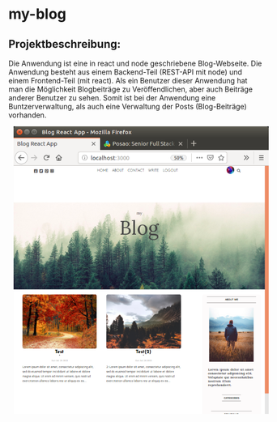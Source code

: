 # my-blog

## Projektbeschreibung: 

Die Anwendung ist eine in react und node geschriebene Blog-Webseite. Die Anwendung besteht aus einem Backend-Teil (REST-API mit node) und einem Frontend-Teil (mit react). Als ein Benutzer dieser Anwendung hat man die Möglichkeit Blogbeiträge zu Veröffendlichen, aber auch Beiträge anderer Benutzer zu sehen. Somit ist bei der Anwendung eine Buntzerverwaltung, als auch eine Verwaltung der Posts (Blog-Beiträge) vorhanden.

<img src="Markdown_Imgs/Screenshot_1.png"
     alt="Screenshot"
     style="margin-left: 10px; margin-right: 10px;" />
